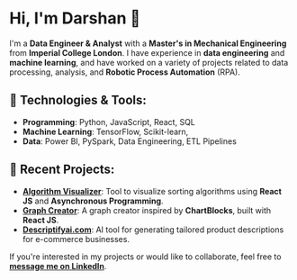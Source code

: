 # Hi, I'm Darshan 👋

I'm a **Data Engineer & Analyst** with a **Master's in Mechanical Engineering** from **Imperial College London**. I have experience in **data engineering** and **machine learning**, and have worked on a variety of projects related to data processing, analysis, and **Robotic Process Automation** (RPA).


## 🔧 **Technologies & Tools**:
- **Programming**: Python, JavaScript, React, SQL
- **Machine Learning**: TensorFlow, Scikit-learn, 
- **Data**: Power BI, PySpark, Data Engineering, ETL Pipelines

## 🌱 **Recent Projects**:
- **[Algorithm Visualizer](https://classy-cheesecake-233ae7.netlify.app/)**: Tool to visualize sorting algorithms using **React JS** and **Asynchronous Programming**.
- **[Graph Creator](https://gentle-chimera-e87178.netlify.app/)**: A graph creator inspired by **ChartBlocks**, built with **React JS**.
- **[Descriptifyai.com](https://www.descriptifyai.com)**: AI tool for generating tailored product descriptions for e-commerce businesses.

If you're interested in my projects or would like to collaborate, feel free to **[message me on LinkedIn](https://www.linkedin.com/in/darshandesai95)**.
